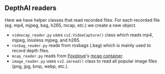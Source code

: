 ## DepthAI readers

Here we have helper classes that read recorded files. For each recorded file (eg. mp4, mjpeg, bag, h265, mcap, etc.) we create a new object.

- `videocap_reader.py` uses `cv2.VideoCapture()` class which reads mp4, mjpeg, lossless mjpeg, and h265.
- `rosbag_reader.py` reads from rosbags (.bag) which is mainly used to record depth files.
- `mcap_reader.py` reads from [Foxglove](https://foxglove.dev/)'s [mcap container](https://github.com/foxglove/mcap).
- `image_reader.py` uses `cv2.imread()` class to read all popular image files (png, jpg, bmp, webp, etc.).